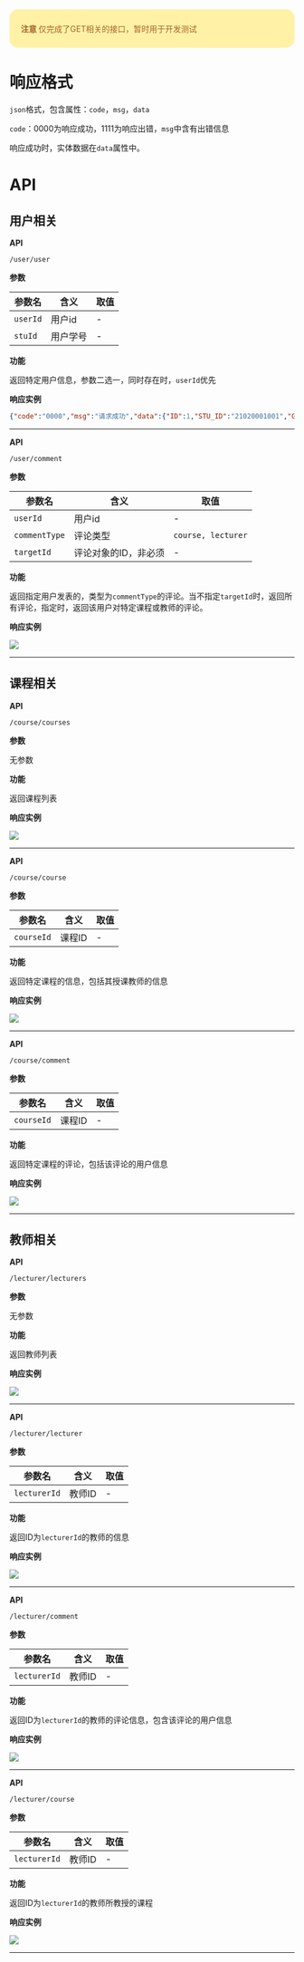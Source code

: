 <div style="background-color: #fff2a7; border-radius: 15px; padding: 10px 20px">
    <p style="color: #a86026;"><b>注意&nbsp</b>仅完成了GET相关的接口，暂时用于开发测试</p>
</div>

# 响应格式

`json`格式，包含属性：`code`，`msg`，`data`

`code`：0000为响应成功，1111为响应出错，`msg`中含有出错信息

响应成功时，实体数据在`data`属性中。



# API

## 用户相关

**API**

`/user/user`

**参数**

| 参数名   | 含义     | 取值 |
| -------- | -------- | ---- |
| `userId` | 用户id   | -    |
| `stuId`  | 用户学号 | -    |

**功能**

返回特定用户信息，参数二选一，同时存在时，`userId`优先

**响应实例**

```json
{"code":"0000","msg":"请求成功","data":{"ID":1,"STU_ID":"21020001001","GRADE":"19","NICK_NAME":"Michael"}}
```

****



**API**

`/user/comment`

**参数**

| 参数名        | 含义                 | 取值               |
| ------------- | -------------------- | ------------------ |
| `userId`      | 用户id               | -                  |
| `commentType` | 评论类型             | `course, lecturer` |
| `targetId`    | 评论对象的ID，非必须 | -                  |

**功能**

返回指定用户发表的，类型为`commentType`的评论。当不指定`targetId`时，返回所有评论，指定时，返回该用户对特定课程或教师的评论。

**响应实例**

![](https://i.loli.net/2021/05/10/QfYWAO7TNp14yaS.png)

****



## 课程相关

**API**

`/course/courses`

**参数**

无参数

**功能**

返回课程列表

**响应实例**

![](https://i.loli.net/2021/05/10/48T6PidXwfW7CLN.png)

****



**API**

`/course/course`

**参数**

| 参数名     | 含义   | 取值 |
| ---------- | ------ | ---- |
| `courseId` | 课程ID | -    |

**功能**

返回特定课程的信息，包括其授课教师的信息

**响应实例**

![](https://i.loli.net/2021/05/10/SgO6IhFPtKmeYGA.png)

****



**API**

`/course/comment`

**参数**

| 参数名     | 含义   | 取值 |
| ---------- | ------ | ---- |
| `courseId` | 课程ID | -    |

**功能**

返回特定课程的评论，包括该评论的用户信息

**响应实例**

![](https://i.loli.net/2021/05/10/ljfgqkmzItCiU2e.png)

****



## 教师相关

**API**

`/lecturer/lecturers`

**参数**

无参数

**功能**

返回教师列表

**响应实例**

![](https://i.loli.net/2021/05/10/ZzIrDdXu3lhBe8J.png)

****



**API**

`/lecturer/lecturer`

**参数**

| 参数名       | 含义   | 取值 |
| ------------ | ------ | ---- |
| `lecturerId` | 教师ID | -    |

**功能**

返回ID为`lecturerId`的教师的信息

**响应实例**

![](https://i.loli.net/2021/05/10/JQOsCYBoVGSeqWg.png)

****



**API**

`/lecturer/comment`

**参数**

| 参数名       | 含义   | 取值 |
| ------------ | ------ | ---- |
| `lecturerId` | 教师ID | -    |

**功能**

返回ID为`lecturerId`的教师的评论信息，包含该评论的用户信息

**响应实例**

![](https://i.loli.net/2021/05/10/EHmLPNQbs2CuMKk.png)

****



**API**

`/lecturer/course`

**参数**

| 参数名       | 含义   | 取值 |
| ------------ | ------ | ---- |
| `lecturerId` | 教师ID | -    |

**功能**

返回ID为`lecturerId`的教师所教授的课程

**响应实例**

![](https://i.loli.net/2021/05/10/Kx3n6IELPhmYcsM.png)

****



